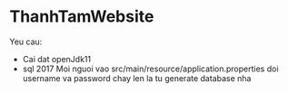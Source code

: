 # ThanhTamWebsite
Yeu cau:
- Cai dat openJdk11
- sql 2017
Moi nguoi vao src/main/resource/application.properties doi username va password chay len la tu generate database nha

